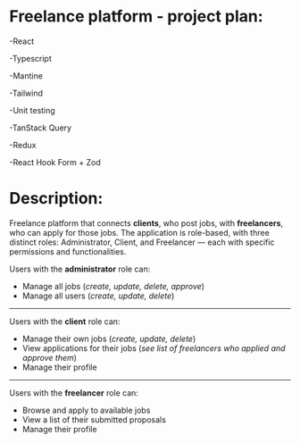 # Freelance platform - project plan:

-React

-Typescript

-Mantine 

-Tailwind

-Unit testing

-TanStack Query

-Redux

-React Hook Form + Zod

# Description:

Freelance platform that connects **clients**, who post jobs, with **freelancers**, who can apply for those jobs.
The application is role-based, with three distinct roles: Administrator, Client, and Freelancer — each with specific permissions and functionalities.


Users with the **administrator** role can:
+ Manage all jobs (_create, update, delete, approve_)    
+ Manage all users (_create, update, delete_)
---
Users with the **client** role can:
+ Manage their own jobs (_create, update, delete_)
+ View applications for their jobs (_see list of freelancers who applied and approve them_)
+ Manage their profile
---
Users with the **freelancer** role can:
+ Browse and apply to available jobs
+ View a list of their submitted proposals
+ Manage their profile

